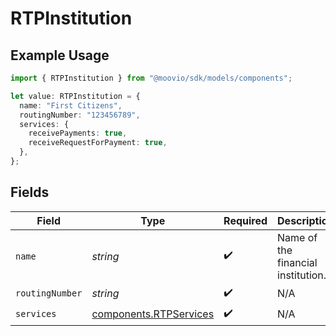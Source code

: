 # RTPInstitution

## Example Usage

```typescript
import { RTPInstitution } from "@moovio/sdk/models/components";

let value: RTPInstitution = {
  name: "First Citizens",
  routingNumber: "123456789",
  services: {
    receivePayments: true,
    receiveRequestForPayment: true,
  },
};
```

## Fields

| Field                                                            | Type                                                             | Required                                                         | Description                                                      | Example                                                          |
| ---------------------------------------------------------------- | ---------------------------------------------------------------- | ---------------------------------------------------------------- | ---------------------------------------------------------------- | ---------------------------------------------------------------- |
| `name`                                                           | *string*                                                         | :heavy_check_mark:                                               | Name of the financial institution.                               | First Citizens                                                   |
| `routingNumber`                                                  | *string*                                                         | :heavy_check_mark:                                               | N/A                                                              | 123456789                                                        |
| `services`                                                       | [components.RTPServices](../../models/components/rtpservices.md) | :heavy_check_mark:                                               | N/A                                                              |                                                                  |
